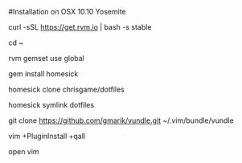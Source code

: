#Installation on OSX 10.10 Yosemite

curl -sSL https://get.rvm.io | bash -s stable

cd ~

rvm gemset use global

gem install homesick

homesick clone chrisgame/dotfiles

homesick symlink dotfiles

git clone https://github.com/gmarik/vundle.git ~/.vim/bundle/vundle

vim +PluginInstall +qall

open vim
